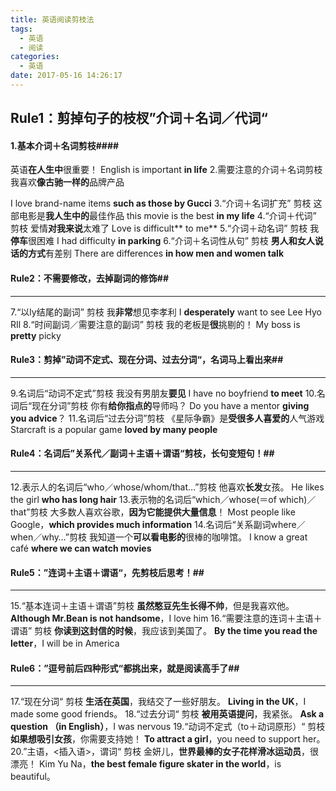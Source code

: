 ```yaml
---
title: 英语阅读剪枝法
tags:
  - 英语
  - 阅读
categories:
  - 英语
date: 2017-05-16 14:26:17
---
```


**Rule1：剪掉句子的枝杈”介词＋名词／代词“**
----
#### 1.基本介词＋名词剪枝####
英语**在人生中**很重要！
English is important **in life**
2.需要注意的介词＋名词剪枝
我喜欢**像古驰一样的**品牌产品
<!-- more -->
I love brand-name items **such as those by Gucci**
3.“介词＋名词扩充” 剪枝
这部电影是**我人生中的**最佳作品
this movie is the best **in my life**
4.“介词＋代词” 剪枝
爱情**对我来说**太难了
Love is difficult** to me**
5.“介词＋动名词” 剪枝
我**停车**很困难
I had difficulty **in parking**
6.“介词＋名词性从句” 剪枝
**男人和女人说话的方式**有差别
There are differences **in how men and women talk**
#### Rule2：不需要修改，去掉副词的修饰##
***
7.“以ly结尾的副词” 剪枝
我**非常**想见李孝利
I **desperately** want to see Lee Hyo RIl
8.“时间副词／需要注意的副词” 剪枝
我的老板是**很**挑剔的！
My boss is **pretty** picky
#### Rule3：剪掉”动词不定式、现在分词、过去分词“，名词马上看出来##
***
9.名词后“动词不定式”剪枝
我没有男朋友**要见**
I have no boyfriend **to meet**
10.名词后“现在分词”剪枝
你有**给你指点的**导师吗？
Do you have a mentor **giving you advice**？
11.名词后“过去分词”剪枝
《星际争霸》是**受很多人喜爱的**人气游戏
Starcraft is a popular game **loved by many people**
#### Rule4：名词后”关系代／副词＋主语＋谓语“剪枝，长句变短句！##
***
12.表示人的名词后“who／whose/whom/that…”剪枝
他喜欢**长发**女孩。
He likes the girl **who has long hair**
13.表示物的名词后“which／whose(＝of which)／that”剪枝
大多数人喜欢谷歌，**因为它能提供大量信息**！
Most people like Google，**which provides much information**
14.名词后“关系副词where／when／why…”剪枝
我知道一个**可以看电影的**很棒的咖啡馆。
I know a great café **where we can watch movies**
#### Rule5：”连词＋主语＋谓语“，先剪枝后思考！##
***
15.“基本连词＋主语＋谓语”剪枝
**虽然憨豆先生长得不帅**，但是我喜欢他。
**Although Mr.Bean is not handsome**，I love him
16.“需要注意的连词＋主语＋谓语” 剪枝
**你读到这封信的时候**，我应该到美国了。
**By the time you read the letter**，I will be in America
#### Rule6：”逗号前后四种形式“都挑出来，就是阅读高手了##
***
17.“现在分词“ 剪枝
**生活在英国**，我结交了一些好朋友。
**Living in the UK**，I made some good friends。
18.“过去分词“ 剪枝
**被用英语提问**，我紧张。
**Ask a question （in English）**，I was nervous
19.“动词不定式（to＋动词原形）“ 剪枝
**如果想吸引女孩**，你需要支持她！
**To attract a girl**，you need to support her。
20.”主语，<插入语>，谓词“ 剪枝
金妍儿，**世界最棒的女子花样滑冰运动员**，很漂亮！
Kim Yu Na，**the best female figure skater in the world**，is beautiful。